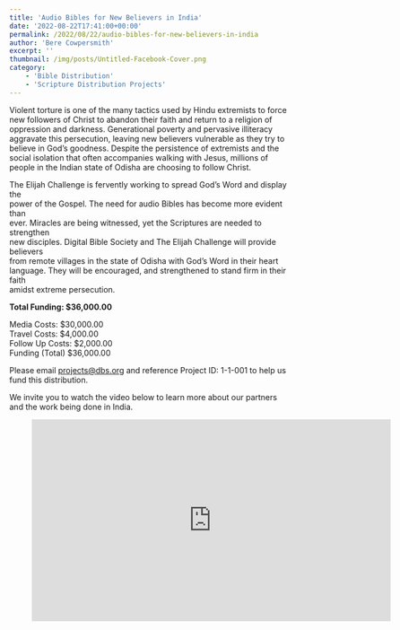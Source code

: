 ```yaml
---
title: 'Audio Bibles for New Believers in India'
date: '2022-08-22T17:41:00+00:00'
permalink: /2022/08/22/audio-bibles-for-new-believers-in-india
author: 'Bere Cowpersmith'
excerpt: ''
thumbnail: /img/posts/Untitled-Facebook-Cover.png
category:
    - 'Bible Distribution'
    - 'Scripture Distribution Projects'
---
```

Violent torture is one of the many tactics used by Hindu extremists to force new followers of Christ to abandon their faith and return to a religion of oppression and darkness. Generational poverty and pervasive illiteracy aggravate this persecution, leaving new believers vulnerable as they try to believe in God’s goodness. Despite the persistence of extremists and the social isolation that often accompanies walking with Jesus, millions of people in the Indian state of Odisha are choosing to follow Christ.

The Elijah Challenge is fervently working to spread God’s Word and display the  
power of the Gospel. The need for audio Bibles has become more evident than  
ever. Miracles are being witnessed, yet the Scriptures are needed to strengthen  
new disciples. Digital Bible Society and The Elijah Challenge will provide believers  
from remote villages in the state of Odisha with God’s Word in their heart  
language. They will be encouraged, and strengthened to stand firm in their faith  
amidst extreme persecution.

**Total Funding: $36,000.00**

Media Costs: $30,000.00  
Travel Costs: $4,000.00  
Follow Up Costs: $2,000.00  
Funding (Total) $36,000.00

Please email projects@dbs.org and reference Project ID: 1-1-001 to help us fund this distribution.

We invite you to watch the video below to learn more about our partners and the work being done in India.

<figure class="wp-block-embed is-type-video is-provider-youtube wp-block-embed-youtube wp-embed-aspect-16-9 wp-has-aspect-ratio"><div class="wp-block-embed__wrapper"><iframe allow="accelerometer; autoplay; clipboard-write; encrypted-media; gyroscope; picture-in-picture" allowfullscreen="" frameborder="0" height="360" loading="lazy" src="https://www.youtube.com/embed/ZFpcy3SbtcE?feature=oembed" title="Introduction to The Elijah Challenge Narrated Powerpoint Presentation" width="640"></iframe></div></figure>